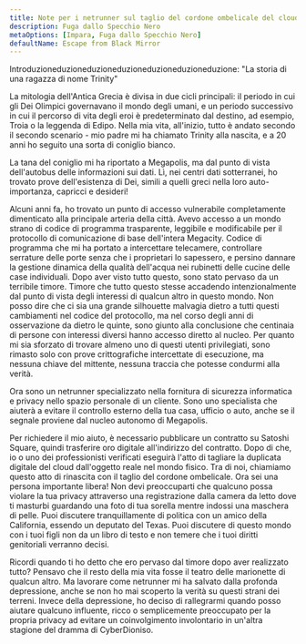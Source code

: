```yaml
---
title: Note per i netrunner sul taglio del cordone ombelicale del cloud, parte 1
description: Fuga dallo Specchio Nero
metaOptions: [Impara, Fuga dallo Specchio Nero]
defaultName: Escape from Black Mirror
---
```


<RoboAcademyText fWeight="500">
  Introduzioneduzioneduzioneduzioneduzioneduzioneduzione: "La storia di una ragazza di nome Trinity"
</RoboAcademyText>

La mitologia dell'Antica Grecia è divisa in due cicli principali: il periodo in cui gli Dei Olimpici governavano il mondo degli umani, e un periodo successivo in cui il percorso di vita degli eroi è predeterminato dal destino, ad esempio, Troia o la leggenda di Edipo. Nella mia vita, all'inizio, tutto è andato secondo il secondo scenario - mio padre mi ha chiamato Trinity alla nascita, e a 20 anni ho seguito una sorta di coniglio bianco.

<LessonImages imageClasses="mb"  src='escape-from-black-mirror/Olympus_Troy_The_Tales_of_Oedipus.png' alt="Olympus Troy The Tales of Oedipus" />

La tana del coniglio mi ha riportato a Megapolis, ma dal punto di vista dell'autobus delle informazioni sui dati. Lì, nei centri dati sotterranei, ho trovato prove dell'esistenza di Dei, simili a quelli greci nella loro auto-importanza, capricci e desideri!

<LessonImages imageClasses="mb"  src='escape-from-black-mirror/Gods-datacenter.png' alt="Gods datacenter" />

Alcuni anni fa, ho trovato un punto di accesso vulnerabile completamente dimenticato alla principale arteria della città. Avevo accesso a un mondo strano di codice di programma trasparente, leggibile e modificabile per il protocollo di comunicazione di base dell'intera Megacity. Codice di programma che mi ha portato a intercettare telecamere, controllare serrature delle porte senza che i proprietari lo sapessero, e persino dannare la gestione dinamica della qualità dell'acqua nei rubinetti delle cucine delle case individuali. Dopo aver visto tutto questo, sono stato pervaso da un terribile timore. Timore che tutto questo stesse accadendo intenzionalmente dal punto di vista degli interessi di qualcun altro in questo mondo. Non posso dire che ci sia una grande silhouette malvagia dietro a tutti questi cambiamenti nel codice del protocollo, ma nel corso degli anni di osservazione da dietro le quinte, sono giunto alla conclusione che centinaia di persone con interessi diversi hanno accesso diretto al nucleo. Per quanto mi sia sforzato di trovare almeno uno di questi utenti privilegiati, sono rimasto solo con prove crittografiche intercettate di esecuzione, ma nessuna chiave del mittente, nessuna traccia che potesse condurmi alla verità.

<LessonImages imageClasses="mb"  src='escape-from-black-mirror/hacking.png' alt="Gods hackers stayed in circle" />


Ora sono un netrunner specializzato nella fornitura di sicurezza informatica e privacy nello spazio personale di un cliente. Sono uno specialista che aiuterà a evitare il controllo esterno della tua casa, ufficio o auto, anche se il segnale proviene dal nucleo autonomo di Megapolis.


<LessonImages imageClasses="mb"  src='escape-from-black-mirror/Trinnity.png' alt="Trinity in underground datacenter" />

Per richiedere il mio aiuto, è necessario pubblicare un contratto su Satoshi Square, quindi trasferire oro digitale all'indirizzo del contratto. Dopo di che, io o uno dei professionisti verificati eseguirà l'atto di tagliare la duplicata digitale del cloud dall'oggetto reale nel mondo fisico. Tra di noi, chiamiamo questo atto di rinascita con il taglio del cordone ombelicale. Ora sei una persona importante libera! Non devi preoccuparti che qualcuno possa violare la tua privacy attraverso una registrazione dalla camera da letto dove ti masturbi guardando una foto di tua sorella mentre indossi una maschera di pelle. Puoi discutere tranquillamente di politica con un amico della California, essendo un deputato del Texas. Puoi discutere di questo mondo con i tuoi figli non da un libro di testo e non temere che i tuoi diritti genitoriali verranno decisi.

Ricordi quando ti ho detto che ero pervaso dal timore dopo aver realizzato tutto? Pensavo che il resto della mia vita fosse il teatro delle marionette di qualcun altro. Ma lavorare come netrunner mi ha salvato dalla profonda depressione, anche se non ho mai scoperto la verità su questi strani dei terreni. Invece della depressione, ho deciso di rallegrarmi quando posso aiutare qualcuno influente, ricco o semplicemente preoccupato per la propria privacy ad evitare un coinvolgimento involontario in un'altra stagione del dramma di CyberDioniso.
